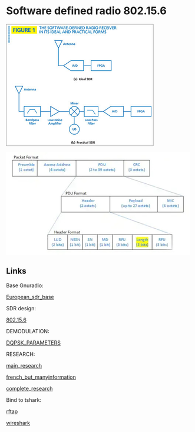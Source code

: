  # Software defined radio 802.15.6
 
![sniff](../assets/sdr-figure1.jpg)

![packet](../assets/pdu.jpg)

## Links

Base Gnuradio: 

[European_sdr_base](https://www.youtube.com/watch?v=NAIzz4oLWz8)

SDR design:

[802.15.6](https://www.semanticscholar.org/paper/A-Reconfigurable-Sliding-IF-Transceiver-for-400-GHz-Zhang-Jiang/4e178eb641cf5b3081317fece56054cbc7f7b1c4)

DEMODULATION:

[DQPSK_PARAMETERS](https://www.researchgate.net/publication/273257601_An_IEEE_802156_Standard_Compliant_25nJbit_Multiband_WBAN_Transmitter_using_Phase_Multiplexing_and_Injection_Locking)

RESEARCH:

[main_research](https://www.nature.com/articles/s41598-018-38303-x)

[french_but_manyinformation](https://tel.archives-ouvertes.fr/tel-01124373/document)

[complete_research](https://jnrdm2019.sciencesconf.org/data/pages/proceedings.pdf)

Bind to tshark: 

[rftap](https://github.com/rftap/gr-rftap)

[wireshark](https://support.tetcos.com/support/solutions/articles/14000106347-wireless-body-area-network-wban-application-reading-sensor-measurements-from-a-csv-xl-file)